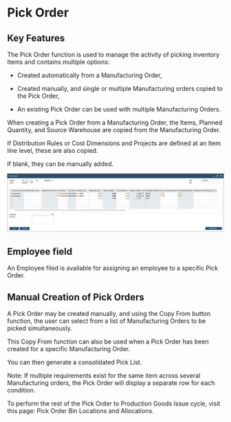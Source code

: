 # Pick Order

## Key Features

The Pick Order function is used to manage the activity of picking inventory Items and contains multiple options:

- Created automatically from a Manufacturing Order,

- Created manually, and single or multiple Manufacturing orders copied to the Pick Order,

- An existing Pick Order can be used with multiple Manufacturing Orders.

When creating a Pick Order from a Manufacturing Order, the Items, Planned Quantity, and Source Warehouse are copied from the Manufacturing Order.

If Distribution Rules or Cost Dimensions and Projects are defined at an Item line level, these are also copied.

If blank, they can be manually added.

![Pick Order](./media/pick-order.png)

## Employee field

An Employee filed is available for assigning an employee to a specific Pick Order.

## Manual Creation of Pick Orders

A Pick Order may be created manually, and using the Copy From button function, the user can select from a list of Manufacturing Orders to be picked simultaneously.

This Copy From function can also be used when a Pick Order has been created for a specific Manufacturing Order.

You can then generate a consolidated Pick List.

Note: If multiple requirements exist for the same item across several Manufacturing orders, the Pick Order will display a separate row for each condition. 

To perform the rest of the Pick Order to Production Goods Issue cycle, visit this page: Pick Order Bin Locations and Allocations.

